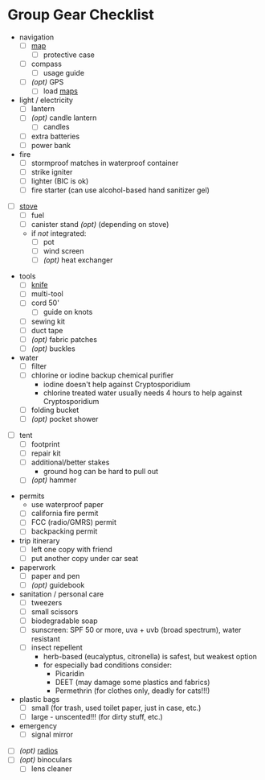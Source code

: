 # Group Gear Checklist

- navigation
  - [ ] [map](../maps.md)
    - [ ] protective case
  - [ ] compass
    - [ ] usage guide
  - [ ] _(opt)_ GPS
    - [ ] load [maps](../maps.md)
- light / electricity
  - [ ] lantern
  - [ ] _(opt)_ candle lantern
    - [ ] candles
  - [ ] extra batteries
  - [ ] power bank
- fire
  - [ ] stormproof matches in waterproof container
  - [ ] strike igniter
  - [ ] lighter (BIC is ok)
  - [ ] fire starter (can use alcohol-based hand sanitizer gel)
- [ ] [stove](../stoves.md)
  - [ ] fuel
  - [ ] canister stand _(opt)_ (depending on stove)
  - if *not* integrated:
    - [ ] pot
    - [ ] wind screen
    - [ ] _(opt)_ heat exchanger
- tools
  - [ ] [knife](../knives.md)
  - [ ] multi-tool
  - [ ] cord 50'
    - [ ] guide on knots
  - [ ] sewing kit
  - [ ] duct tape
  - [ ] _(opt)_ fabric patches
  - [ ] _(opt)_ buckles
- water
  - [ ] filter
  - [ ] chlorine or iodine backup chemical purifier
    - iodine doesn't help against Cryptosporidium
    - chlorine treated water usually needs 4 hours to help against Cryptosporidium
  - [ ] folding bucket
  - [ ] _(opt)_ pocket shower
- [ ] tent
  - [ ] footprint
  - [ ] repair kit
  - [ ] additional/better stakes
    - ground hog can be hard to pull out
  - [ ] _(opt)_ hammer
- permits
  - use waterproof paper
  - [ ] california fire permit
  - [ ] FCC (radio/GMRS) permit
  - [ ] backpacking permit
- trip itinerary
  - [ ] left one copy with friend
  - [ ] put another copy under car seat
- paperwork
  - [ ] paper and pen
  - [ ] _(opt)_ guidebook
- sanitation / personal care
  - [ ] tweezers
  - [ ] small scissors
  - [ ] biodegradable soap
  - [ ] sunscreen: SPF 50 or more, uva + uvb (broad spectrum), water resistant
  - [ ] insect repellent
    - herb-based (eucalyptus, citronella) is safest, but weakest option
    - for especially bad conditions consider:
      - Picaridin
      - DEET (may damage some plastics and fabrics)
      - Permethrin (for clothes only, deadly for cats!!!)
- plastic bags
  - [ ] small (for trash, used toilet paper, just in case, etc.)
  - [ ] large - unscented!!! (for dirty stuff, etc.)
- emergency
  - [ ] signal mirror
- [ ] _(opt)_ [radios](../../common/radio.md)
- [ ] _(opt)_ binoculars
  - [ ] lens cleaner
